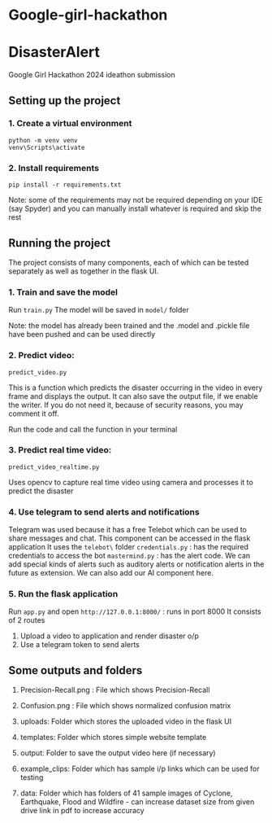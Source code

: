 # Google-girl-hackathon

# DisasterAlert
Google Girl Hackathon 2024 ideathon submission

## Setting up the project

### 1. Create a virtual environment
```
python -m venv venv
venv\Scripts\activate
```
### 2. Install requirements
```
pip install -r requirements.txt
```
Note: some of the requirements may not be required depending on your IDE (say Spyder) and you can manually install whatever is required and skip the rest

## Running the project

The project consists of many components, each of which can be tested separately as well as together in the flask UI.

### 1. Train and save the model 

Run `train.py` 
The model will be saved in `model/` folder

Note: the model has already been trained and the .model and .pickle file have been pushed and can be used directly

### 2. Predict video: 
`predict_video.py`

This is a function which predicts the disaster occurring in the video in every frame and displays the output. It can also save the output file, if we enable the writer. If you do not need it, because of security reasons, you may comment it off.

Run the code and call the function in your terminal

### 3. Predict real time video: 
`predict_video_realtime.py`

Uses opencv to capture real time video using camera and processes it to predict the disaster

### 4. Use telegram to send alerts and notifications

Telegram was used because it has a free Telebot which can be used to share messages and chat.
This component can be accessed in the flask application
It uses the `telebot\` folder
`credentials.py` : has the required credentials to access the bot
`mastermind.py` : has the alert code. We can add special kinds of alerts such as auditory alerts or notification alerts in the future as extension. We can also add our AI component here.

### 5. Run the flask application

Run `app.py` and open `http://127.0.0.1:8000/` : runs in port 8000
It consists of 2 routes
1) Upload a video to application and render disaster o/p
2) Use a telegram token to send alerts


## Some outputs and folders

1. Precision-Recall.png : File which shows Precision-Recall

2. Confusion.png : File which shows normalized confusion matrix

3. uploads: Folder which stores the uploaded video in the flask UI

4. templates: Folder which stores simple website template

5. output: Folder to save the output video here (if necessary)

6. example_clips: Folder which has sample i/p links which can be used for testing

7. data: Folder which has folders of 41 sample images of Cyclone, Earthquake, Flood and Wildfire - can increase dataset size from given drive link in pdf to increase accuracy
